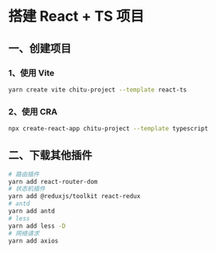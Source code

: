 # 搭建 React + TS 项目

## 一、创建项目

### 1、使用 Vite

```bash
yarn create vite chitu-project --template react-ts
```

### 2、使用 CRA

```bash
npx create-react-app chitu-project --template typescript
```

## 二、下载其他插件

```bash
# 路由插件
yarn add react-router-dom
# 状态机插件
yarn add @reduxjs/toolkit react-redux
# antd
yarn add antd
# less
yarn add less -D
# 网络请求
yarn add axios
```

